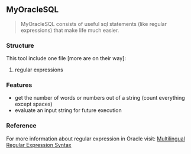 ## MyOracleSQL
> MyOracleSQL consists of useful sql statements (like regular expressions) that make life much easier.

### Structure
This tool include one file [more are on their way]:
1. regular expressions

### Features
* get the number of words or numbers out of a string (count everything except spaces)
* evaluate an input string for future execution

### Reference
For more information about regular expression in Oracle visit: [Multilingual Regular Expression Syntax](https://docs.oracle.com/en/database/oracle/oracle-database/21/sqlrf/Multilingual-Regular-Expression-Syntax.html)